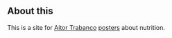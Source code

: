 ## About this
This is a site for <a href="https://www.linkedin.com/in/aitortl/" target="_blank" alt="Aitor Curriculum">Aitor Trabanco</a> <a href="https://poster.aitor.nu">posters</a> about nutrition.
